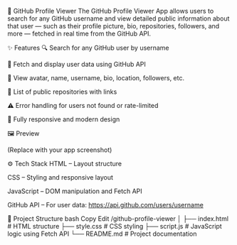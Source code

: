 👤 GitHub Profile Viewer
The GitHub Profile Viewer App allows users to search for any GitHub username and view detailed public information about that user — such as their profile picture, bio, repositories, followers, and more — fetched in real time from the GitHub API.

✨ Features
🔍 Search for any GitHub user by username

📡 Fetch and display user data using GitHub API

👤 View avatar, name, username, bio, location, followers, etc.

📁 List of public repositories with links

⚠️ Error handling for users not found or rate-limited

🎨 Fully responsive and modern design

🖼️ Preview

(Replace with your app screenshot)

⚙️ Tech Stack
HTML – Layout structure

CSS – Styling and responsive layout

JavaScript – DOM manipulation and Fetch API

GitHub API – For user data: https://api.github.com/users/username

📁 Project Structure
bash
Copy
Edit
/github-profile-viewer
│
├── index.html       # HTML structure
├── style.css        # CSS styling
├── script.js        # JavaScript logic using Fetch API
└── README.md        # Project documentation
